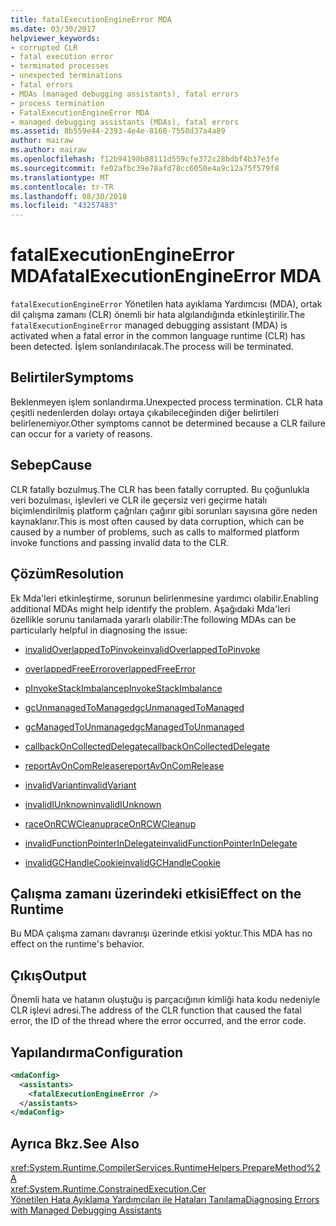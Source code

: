 ```yaml
---
title: fatalExecutionEngineError MDA
ms.date: 03/30/2017
helpviewer_keywords:
- corrupted CLR
- fatal execution error
- terminated processes
- unexpected terminations
- fatal errors
- MDAs (managed debugging assistants), fatal errors
- process termination
- FatalExecutionEngineError MDA
- managed debugging assistants (MDAs), fatal errors
ms.assetid: 8b559e44-2393-4e4e-8160-7558d37a4a89
author: mairaw
ms.author: mairaw
ms.openlocfilehash: f12b94198b88111d559cfe372c28bdbf4b37e3fe
ms.sourcegitcommit: fe02afbc39e78afd78cc6050e4a9c12a75f579f8
ms.translationtype: MT
ms.contentlocale: tr-TR
ms.lasthandoff: 08/30/2018
ms.locfileid: "43257483"
---
```

# <a name="fatalexecutionengineerror-mda"></a><span data-ttu-id="705f3-102">fatalExecutionEngineError MDA</span><span class="sxs-lookup"><span data-stu-id="705f3-102">fatalExecutionEngineError MDA</span></span>
<span data-ttu-id="705f3-103">`fatalExecutionEngineError` Yönetilen hata ayıklama Yardımcısı (MDA), ortak dil çalışma zamanı (CLR) önemli bir hata algılandığında etkinleştirilir.</span><span class="sxs-lookup"><span data-stu-id="705f3-103">The `fatalExecutionEngineError` managed debugging assistant (MDA) is activated when a fatal error in the common language runtime (CLR) has been detected.</span></span> <span data-ttu-id="705f3-104">İşlem sonlandırılacak.</span><span class="sxs-lookup"><span data-stu-id="705f3-104">The process will be terminated.</span></span>  
  
## <a name="symptoms"></a><span data-ttu-id="705f3-105">Belirtiler</span><span class="sxs-lookup"><span data-stu-id="705f3-105">Symptoms</span></span>  
 <span data-ttu-id="705f3-106">Beklenmeyen işlem sonlandırma.</span><span class="sxs-lookup"><span data-stu-id="705f3-106">Unexpected process termination.</span></span> <span data-ttu-id="705f3-107">CLR hata çeşitli nedenlerden dolayı ortaya çıkabileceğinden diğer belirtileri belirlenemiyor.</span><span class="sxs-lookup"><span data-stu-id="705f3-107">Other symptoms cannot be determined because a CLR failure can occur for a variety of reasons.</span></span>  
  
## <a name="cause"></a><span data-ttu-id="705f3-108">Sebep</span><span class="sxs-lookup"><span data-stu-id="705f3-108">Cause</span></span>  
 <span data-ttu-id="705f3-109">CLR fatally bozulmuş.</span><span class="sxs-lookup"><span data-stu-id="705f3-109">The CLR has been fatally corrupted.</span></span> <span data-ttu-id="705f3-110">Bu çoğunlukla veri bozulması, işlevleri ve CLR ile geçersiz veri geçirme hatalı biçimlendirilmiş platform çağrıları çağırır gibi sorunları sayısına göre neden kaynaklanır.</span><span class="sxs-lookup"><span data-stu-id="705f3-110">This is most often caused by data corruption, which can be caused by a number of problems, such as calls to malformed platform invoke functions and passing invalid data to the CLR.</span></span>  
  
## <a name="resolution"></a><span data-ttu-id="705f3-111">Çözüm</span><span class="sxs-lookup"><span data-stu-id="705f3-111">Resolution</span></span>  
 <span data-ttu-id="705f3-112">Ek Mda'leri etkinleştirme, sorunun belirlenmesine yardımcı olabilir.</span><span class="sxs-lookup"><span data-stu-id="705f3-112">Enabling additional MDAs might help identify the problem.</span></span> <span data-ttu-id="705f3-113">Aşağıdaki Mda'leri özellikle sorunu tanılamada yararlı olabilir:</span><span class="sxs-lookup"><span data-stu-id="705f3-113">The following MDAs can be particularly helpful in diagnosing the issue:</span></span>  
  
-   [<span data-ttu-id="705f3-114">invalidOverlappedToPinvoke</span><span class="sxs-lookup"><span data-stu-id="705f3-114">invalidOverlappedToPinvoke</span></span>](../../../docs/framework/debug-trace-profile/invalidoverlappedtopinvoke-mda.md)  
  
-   [<span data-ttu-id="705f3-115">overlappedFreeError</span><span class="sxs-lookup"><span data-stu-id="705f3-115">overlappedFreeError</span></span>](../../../docs/framework/debug-trace-profile/overlappedfreeerror-mda.md)  
  
-   [<span data-ttu-id="705f3-116">pInvokeStackImbalance</span><span class="sxs-lookup"><span data-stu-id="705f3-116">pInvokeStackImbalance</span></span>](../../../docs/framework/debug-trace-profile/pinvokestackimbalance-mda.md)  
  
-   [<span data-ttu-id="705f3-117">gcUnmanagedToManaged</span><span class="sxs-lookup"><span data-stu-id="705f3-117">gcUnmanagedToManaged</span></span>](../../../docs/framework/debug-trace-profile/gcunmanagedtomanaged-mda.md)  
  
-   [<span data-ttu-id="705f3-118">gcManagedToUnmanaged</span><span class="sxs-lookup"><span data-stu-id="705f3-118">gcManagedToUnmanaged</span></span>](../../../docs/framework/debug-trace-profile/gcmanagedtounmanaged-mda.md)  
  
-   [<span data-ttu-id="705f3-119">callbackOnCollectedDelegate</span><span class="sxs-lookup"><span data-stu-id="705f3-119">callbackOnCollectedDelegate</span></span>](../../../docs/framework/debug-trace-profile/callbackoncollecteddelegate-mda.md)  
  
-   [<span data-ttu-id="705f3-120">reportAvOnComRelease</span><span class="sxs-lookup"><span data-stu-id="705f3-120">reportAvOnComRelease</span></span>](../../../docs/framework/debug-trace-profile/reportavoncomrelease-mda.md)  
  
-   [<span data-ttu-id="705f3-121">invalidVariant</span><span class="sxs-lookup"><span data-stu-id="705f3-121">invalidVariant</span></span>](../../../docs/framework/debug-trace-profile/invalidvariant-mda.md)  
  
-   [<span data-ttu-id="705f3-122">invalidIUnknown</span><span class="sxs-lookup"><span data-stu-id="705f3-122">invalidIUnknown</span></span>](../../../docs/framework/debug-trace-profile/invalidiunknown-mda.md)  
  
-   [<span data-ttu-id="705f3-123">raceOnRCWCleanup</span><span class="sxs-lookup"><span data-stu-id="705f3-123">raceOnRCWCleanup</span></span>](../../../docs/framework/debug-trace-profile/raceonrcwcleanup-mda.md)  
  
-   [<span data-ttu-id="705f3-124">invalidFunctionPointerInDelegate</span><span class="sxs-lookup"><span data-stu-id="705f3-124">invalidFunctionPointerInDelegate</span></span>](../../../docs/framework/debug-trace-profile/invalidfunctionpointerindelegate-mda.md)  
  
-   [<span data-ttu-id="705f3-125">invalidGCHandleCookie</span><span class="sxs-lookup"><span data-stu-id="705f3-125">invalidGCHandleCookie</span></span>](../../../docs/framework/debug-trace-profile/invalidgchandlecookie-mda.md)  
  
## <a name="effect-on-the-runtime"></a><span data-ttu-id="705f3-126">Çalışma zamanı üzerindeki etkisi</span><span class="sxs-lookup"><span data-stu-id="705f3-126">Effect on the Runtime</span></span>  
 <span data-ttu-id="705f3-127">Bu MDA çalışma zamanı davranışı üzerinde etkisi yoktur.</span><span class="sxs-lookup"><span data-stu-id="705f3-127">This MDA has no effect on the runtime's behavior.</span></span>  
  
## <a name="output"></a><span data-ttu-id="705f3-128">Çıkış</span><span class="sxs-lookup"><span data-stu-id="705f3-128">Output</span></span>  
 <span data-ttu-id="705f3-129">Önemli hata ve hatanın oluştuğu iş parçacığının kimliği hata kodu nedeniyle CLR işlevi adresi.</span><span class="sxs-lookup"><span data-stu-id="705f3-129">The address of the CLR function that caused the fatal error, the ID of the thread where the error occurred, and the error code.</span></span>  
  
## <a name="configuration"></a><span data-ttu-id="705f3-130">Yapılandırma</span><span class="sxs-lookup"><span data-stu-id="705f3-130">Configuration</span></span>  
  
```xml  
<mdaConfig>  
  <assistants>  
    <fatalExecutionEngineError />  
  </assistants>  
</mdaConfig>  
```  
  
## <a name="see-also"></a><span data-ttu-id="705f3-131">Ayrıca Bkz.</span><span class="sxs-lookup"><span data-stu-id="705f3-131">See Also</span></span>  
 <xref:System.Runtime.CompilerServices.RuntimeHelpers.PrepareMethod%2A>  
 <xref:System.Runtime.ConstrainedExecution.Cer>  
 [<span data-ttu-id="705f3-132">Yönetilen Hata Ayıklama Yardımcıları ile Hataları Tanılama</span><span class="sxs-lookup"><span data-stu-id="705f3-132">Diagnosing Errors with Managed Debugging Assistants</span></span>](../../../docs/framework/debug-trace-profile/diagnosing-errors-with-managed-debugging-assistants.md)
